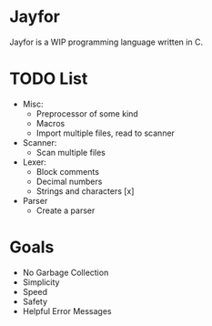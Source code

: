 # Jayfor
Jayfor is a WIP programming language written in C.

# TODO List
* Misc:
	- Preprocessor of some kind
	- Macros
	- Import multiple files, read to scanner
* Scanner:
	- Scan multiple files
* Lexer:
	- Block comments
	- Decimal numbers
	- Strings and characters [x]
* Parser
	- Create a parser

# Goals
* No Garbage Collection
* Simplicity
* Speed
* Safety
* Helpful Error Messages